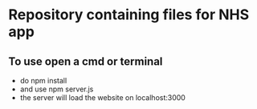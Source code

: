 # Repository containing files for NHS app

## To use open a cmd or terminal
- do npm install
- and use npm server.js
- the server will load the website on localhost:3000